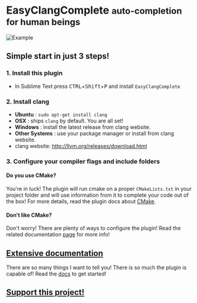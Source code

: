 # EasyClangComplete <small> auto-completion for human beings </small>

![Example](img/AutoComplete.gif)

## **Simple start in just 3 steps!**

### **1. Install this plugin**

- In Sublime Text press <kbd>CTRL</kbd>+<kbd>Shift</kbd>+<kbd>P</kbd> and
  install `EasyClangComplete`

### **2. Install clang**
- **Ubuntu**        : `sudo apt-get install clang`
- **OSX**           : ships `clang` by default. You are all set!
- **Windows**       : install the latest release from clang website.
- **Other Systems** : use your package manager or install from clang website.
- clang website: http://llvm.org/releases/download.html

### **3. Configure your compiler flags and include folders**

#### Do you use CMake?
You're in luck! The plugin will run cmake on a proper `CMakeLists.txt` in your
project folder and will use information from it to complete your code out of
the box! For more details, read the plugin docs about
[CMake](https://niosus.github.io/EasyClangComplete/configs/#using-cmake-recommended).

#### Don't like CMake?
Don't worry! There are plenty of ways to configure the plugin! Read the related
documentation [page](https://niosus.github.io/EasyClangComplete/configs/) for
more info!

## [Extensive documentation](https://niosus.github.io/EasyClangComplete/)
There are so many things I want to tell you! There is so much the plugin is
capable of! Read the [docs](https://niosus.github.io/EasyClangComplete/) to get
started!

## [Support this project!](https://niosus.github.io/EasyClangComplete/support/)

